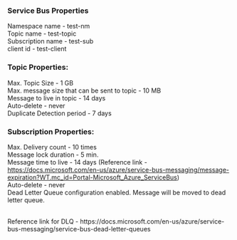 ### Service Bus Properties

Namespace name - test-nm <br/>
Topic name - test-topic  <br/>
Subscription name - test-sub  <br/>
client id - test-client  <br/>

### Topic Properties:

Max. Topic Size - 1 GB  <br/>
Max. message size that can be sent to topic - 10 MB  <br/>
Message to live in topic - 14 days  <br/>
Auto-delete - never  <br/>
Duplicate Detection period - 7 days  <br/>


### Subscription Properties:

Max. Delivery count - 10 times <br/>
Message lock duration - 5 min. <br/>
Message time to live - 14 days (Reference link - https://docs.microsoft.com/en-us/azure/service-bus-messaging/message-expiration?WT.mc_id=Portal-Microsoft_Azure_ServiceBus) <br/>
Auto-delete - never  <br/>
Dead Letter Queue configuration enabled. Message will be moved to dead letter queue.

<br/>
Reference link for DLQ - https://docs.microsoft.com/en-us/azure/service-bus-messaging/service-bus-dead-letter-queues <br/>





